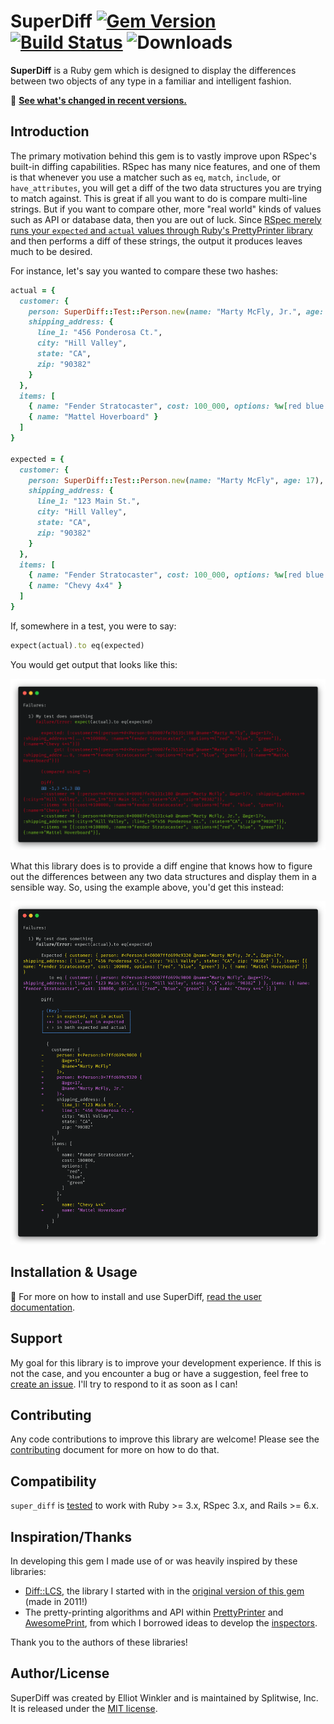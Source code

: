 # SuperDiff [![Gem Version][version-badge]][rubygems] [![Build Status][gh-actions-badge]][gh-actions] ![Downloads][downloads-badge]

[version-badge]: http://img.shields.io/gem/v/super_diff.svg
[rubygems]: http://rubygems.org/gems/super_diff
[gh-actions-badge]: https://img.shields.io/github/actions/workflow/status/splitwise/super_diff/super_diff.yml?branch=main
[downloads-badge]: http://img.shields.io/gem/dtv/super_diff.svg
[hound]: https://houndci.com

**SuperDiff** is a Ruby gem
which is designed to display the differences between two objects of any type
in a familiar and intelligent fashion.

📢 **[See what's changed in recent versions.][changelog]**

[changelog]: ./CHANGELOG.md

## Introduction

The primary motivation behind this gem
is to vastly improve upon RSpec's built-in diffing capabilities.
RSpec has many nice features,
and one of them is that whenever you use a matcher such as `eq`, `match`, `include`, or `have_attributes`,
you will get a diff of the two data structures you are trying to match against.
This is great if all you want to do is compare multi-line strings.
But if you want to compare other, more "real world" kinds of values such as API or database data,
then you are out of luck.
Since [RSpec merely runs your `expected` and `actual` values through Ruby's PrettyPrinter library][rspec-differ-fail]
and then performs a diff of these strings,
the output it produces leaves much to be desired.

[rspec-differ-fail]: https://github.com/rspec/rspec-support/blob/c69a231d7369dd165ad7ce4742e1a2e21e3462b5/lib/rspec/support/differ.rb#L178

For instance, let's say you wanted to compare these two hashes:

```ruby
actual = {
  customer: {
    person: SuperDiff::Test::Person.new(name: "Marty McFly, Jr.", age: 17),
    shipping_address: {
      line_1: "456 Ponderosa Ct.",
      city: "Hill Valley",
      state: "CA",
      zip: "90382"
    }
  },
  items: [
    { name: "Fender Stratocaster", cost: 100_000, options: %w[red blue green] },
    { name: "Mattel Hoverboard" }
  ]
}

expected = {
  customer: {
    person: SuperDiff::Test::Person.new(name: "Marty McFly", age: 17),
    shipping_address: {
      line_1: "123 Main St.",
      city: "Hill Valley",
      state: "CA",
      zip: "90382"
    }
  },
  items: [
    { name: "Fender Stratocaster", cost: 100_000, options: %w[red blue green] },
    { name: "Chevy 4x4" }
  ]
}
```

If, somewhere in a test, you were to say:

```ruby
expect(actual).to eq(expected)
```

You would get output that looks like this:

![Before super_diff](docs/assets/before.png)

What this library does
is to provide a diff engine
that knows how to figure out the differences between any two data structures
and display them in a sensible way.
So, using the example above,
you'd get this instead:

![After super_diff](docs/assets/after.png)

## Installation & Usage

📘 For more on how to install and use SuperDiff,
[read the user documentation][user-docs].

[user-docs]: ./docs/users/getting-started.md

## Support

My goal for this library is to improve your development experience.
If this is not the case,
and you encounter a bug or have a suggestion,
feel free to [create an issue][issues-list].
I'll try to respond to it as soon as I can!

[issues-list]: https://github.com/splitwise/super_diff/issues

## Contributing

Any code contributions to improve this library are welcome!
Please see the [contributing](./docs/contributors/index.md) document
for more on how to do that.

## Compatibility

`super_diff` is [tested][gh-actions] to work with
Ruby >= 3.x,
RSpec 3.x,
and Rails >= 6.x.

[gh-actions]: https://github.com/splitwise/super_diff/actions?query=workflow%3ASuperDiff

## Inspiration/Thanks

In developing this gem
I made use of or was heavily inspired by these libraries:

- [Diff::LCS][diff-lcs],
  the library I started with in the [original version of this gem][original-version]
  (made in 2011!)
- The pretty-printing algorithms and API within [PrettyPrinter][pretty-printer] and [AwesomePrint][awesome-print],
  from which I borrowed ideas to develop the [inspectors][inspection-tree].

Thank you to the authors of these libraries!

[original-version]: https://github.com/splitwise/super_diff/tree/old-master
[diff-lcs]: https://github.com/halostatue/diff-lcs
[pretty-printer]: https://github.com/ruby/ruby/tree/master/lib/prettyprint.rb
[awesome-print]: https://github.com/awesome-print/awesome_print
[inspection-tree]: https://github.com/splitwise/super_diff/blob/main/lib/super_diff/object_inspection/inspection_tree.rb

## Author/License

SuperDiff was created by Elliot Winkler and is maintained by Splitwise, Inc.
It is released under the [MIT license](LICENSE).
